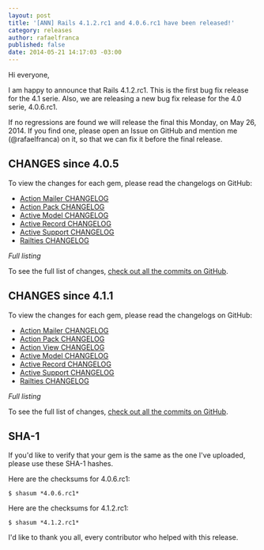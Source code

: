 ```yaml
---
layout: post
title: '[ANN] Rails 4.1.2.rc1 and 4.0.6.rc1 have been released!'
category: releases
author: rafaelfranca
published: false
date: 2014-05-21 14:17:03 -03:00
---
```


Hi everyone,

I am happy to announce that Rails 4.1.2.rc1. This is the first bug fix release for
the 4.1 serie. Also, we are releasing a new bug fix release for the 4.0 serie, 4.0.6.rc1.

If no regressions are found we will release the final this Monday, on May 26, 2014.
If you find one, please open an Issue on GitHub and mention me (@rafaelfranca) on it,
so that we can fix it before the final release.

## CHANGES since 4.0.5

To view the changes for each gem, please read the changelogs on GitHub:

* [Action Mailer CHANGELOG](https://github.com/rails/rails/blob/v4.0.6.rc1/actionmailer/CHANGELOG.md)
* [Action Pack CHANGELOG](https://github.com/rails/rails/blob/v4.0.6.rc1/actionpack/CHANGELOG.md)
* [Active Model CHANGELOG](https://github.com/rails/rails/blob/v4.0.6.rc1/activemodel/CHANGELOG.md)
* [Active Record CHANGELOG](https://github.com/rails/rails/blob/v4.0.6.rc1/activerecord/CHANGELOG.md)
* [Active Support CHANGELOG](https://github.com/rails/rails/blob/v4.0.6.rc1/activesupport/CHANGELOG.md)
* [Railties CHANGELOG](https://github.com/rails/rails/blob/v4.0.6.rc1/railties/CHANGELOG.md)

*Full listing*

To see the full list of changes, [check out all the commits on
GitHub](https://github.com/rails/rails/compare/v4.0.5...v4.0.6.rc1).

## CHANGES since 4.1.1

To view the changes for each gem, please read the changelogs on GitHub:

* [Action Mailer CHANGELOG](https://github.com/rails/rails/blob/v4.1.2.rc1/actionmailer/CHANGELOG.md)
* [Action Pack CHANGELOG](https://github.com/rails/rails/blob/v4.1.2.rc1/actionpack/CHANGELOG.md)
* [Action View CHANGELOG](https://github.com/rails/rails/blob/v4.1.2.rc1/actionview/CHANGELOG.md)
* [Active Model CHANGELOG](https://github.com/rails/rails/blob/v4.1.2.rc1/activemodel/CHANGELOG.md)
* [Active Record CHANGELOG](https://github.com/rails/rails/blob/v4.1.2.rc1/activerecord/CHANGELOG.md)
* [Active Support CHANGELOG](https://github.com/rails/rails/blob/v4.1.2.rc1/activesupport/CHANGELOG.md)
* [Railties CHANGELOG](https://github.com/rails/rails/blob/v4.1.2.rc1/railties/CHANGELOG.md)

*Full listing*

To see the full list of changes, [check out all the commits on
GitHub](https://github.com/rails/rails/compare/v4.1.1...v4.1.2.rc1).

## SHA-1

If you'd like to verify that your gem is the same as the one I've uploaded,
please use these SHA-1 hashes.

Here are the checksums for 4.0.6.rc1:

```
$ shasum *4.0.6.rc1*
```

Here are the checksums for 4.1.2.rc1:

```
$ shasum *4.1.2.rc1*
```

I'd like to thank you all, every contributor who helped with this release.
